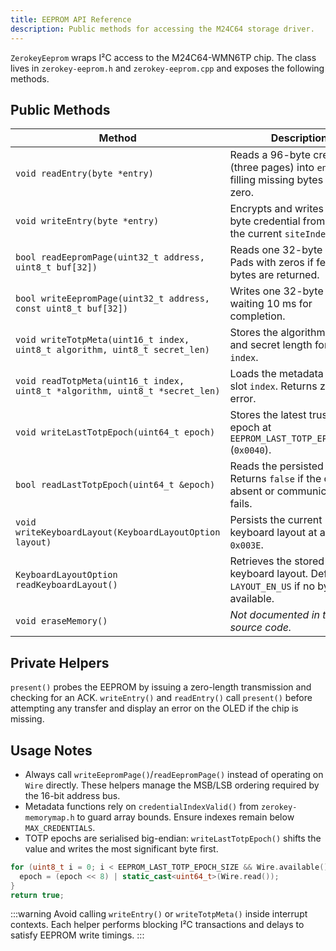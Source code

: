 ```yaml
---
title: EEPROM API Reference
description: Public methods for accessing the M24C64 storage driver.
---
```


`ZerokeyEeprom` wraps I²C access to the M24C64-WMN6TP chip. The class lives in `zerokey-eeprom.h` and `zerokey-eeprom.cpp` and exposes the following methods.

## Public Methods

| Method | Description |
|--------|-------------|
| `void readEntry(byte *entry)` | Reads a 96-byte credential (three pages) into `entry`, filling missing bytes with zero. |
| `void writeEntry(byte *entry)` | Encrypts and writes a 96-byte credential from `entry` to the current `siteIndex`. |
| `bool readEepromPage(uint32_t address, uint8_t buf[32])` | Reads one 32-byte page. Pads with zeros if fewer bytes are returned. |
| `bool writeEepromPage(uint32_t address, const uint8_t buf[32])` | Writes one 32-byte page, waiting 10 ms for completion. |
| `void writeTotpMeta(uint16_t index, uint8_t algorithm, uint8_t secret_len)` | Stores the algorithm code and secret length for slot `index`. |
| `void readTotpMeta(uint16_t index, uint8_t *algorithm, uint8_t *secret_len)` | Loads the metadata pair for slot `index`. Returns zeros on error. |
| `void writeLastTotpEpoch(uint64_t epoch)` | Stores the latest trusted epoch at `EEPROM_LAST_TOTP_EPOCH_ADDR` (`0x0040`). |
| `bool readLastTotpEpoch(uint64_t &epoch)` | Reads the persisted epoch. Returns `false` if the chip is absent or communication fails. |
| `void writeKeyboardLayout(KeyboardLayoutOption layout)` | Persists the current keyboard layout at address `0x003E`. |
| `KeyboardLayoutOption readKeyboardLayout()` | Retrieves the stored keyboard layout. Defaults to `LAYOUT_EN_US` if no byte is available. |
| `void eraseMemory()` | *Not documented in the source code.* |

## Private Helpers

`present()` probes the EEPROM by issuing a zero-length transmission and checking for an ACK. `writeEntry()` and `readEntry()` call `present()` before attempting any transfer and display an error on the OLED if the chip is missing.

## Usage Notes

- Always call `writeEepromPage()`/`readEepromPage()` instead of operating on `Wire` directly. These helpers manage the MSB/LSB ordering required by the 16-bit address bus.
- Metadata functions rely on `credentialIndexValid()` from `zerokey-memorymap.h` to guard array bounds. Ensure indexes remain below `MAX_CREDENTIALS`.
- TOTP epochs are serialised big-endian: `writeLastTotpEpoch()` shifts the value and writes the most significant byte first.

```cpp title="zerokey-eeprom.cpp::readLastTotpEpoch"
for (uint8_t i = 0; i < EEPROM_LAST_TOTP_EPOCH_SIZE && Wire.available(); ++i) {
  epoch = (epoch << 8) | static_cast<uint64_t>(Wire.read());
}
return true;
```

:::warning
Avoid calling `writeEntry()` or `writeTotpMeta()` inside interrupt contexts. Each helper performs blocking I²C transactions and delays to satisfy EEPROM write timings.
:::

